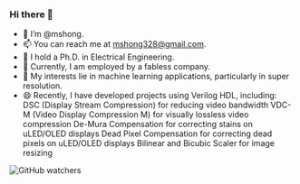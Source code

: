 ### Hi there 👋

- 👯 I’m @mshong.
- 📫 You can reach me at mshong328@gmail.com.
- 🌱 I hold a Ph.D. in Electrical Engineering.
- 🔭 Currently, I am employed by a fabless company.
- 🤔 My interests lie in machine learning applications, particularly in super resolution.
- 😄 Recently, I have developed projects using Verilog HDL, including:
DSC (Display Stream Compression) for reducing video bandwidth
VDC-M (Video Display Compression M) for visually lossless video compression
De-Mura Compensation for correcting stains on uLED/OLED displays
Dead Pixel Compensation for correcting dead pixels on uLED/OLED displays
Bilinear and Bicubic Scaler for image resizing

![GitHub watchers](https://img.shields.io/github/watchers/mshong/mshong?style=social)
